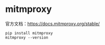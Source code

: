 # mitmproxy

官方文档：<https://docs.mitmproxy.org/stable/>

```shell
pip install mitmproxy
mitmproxy --version
```


